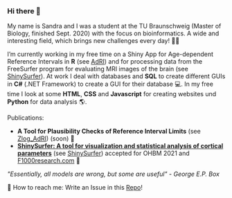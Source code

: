 ### Hi there 👋

My name is Sandra and I was a student at the TU Braunschweig (Master of Biology, finished Sept. 2020) with the focus on bioinformatics. A wide and interesting field, which brings new challenges every day! 🌱🔬 

I’m currently working in my free time on a Shiny App for Age-dependent Reference Intervals in __R__ (see [AdRI](https://github.com/SandraKla/Age-dependent-Reference-Intervals)) and for processing data from the FreeSurfer program for evaluating MRI images of the brain (see [ShinySurfer](https://github.com/SandraKla/ShinySurfer)). At work I deal with databases and __SQL__ to create different GUIs in __C#__ (.NET Framework) to create a GUI for their database 💻. In my free time I look at some __HTML__, __CSS__ and __Javascript__ for creating websites und __Python__ for data analysis 🌎.

Publications:
- __A Tool for Plausibility Checks of Reference Interval Limits__ (see [Zlog_AdRI](https://github.com/SandraKla/Zlog_AdRI)) (soon) 💉
- [__ShinySurfer: A tool for visualization and statistical analysis of cortical parameters__](https://ww4.aievolution.com/hbm2101/index.cfm?do=abs.viewAbs&src=ext&abs=1685) (see [ShinySurfer](https://github.com/SandraKla/ShinySurfer)) accepted for OHBM 2021 and [F1000research.com](https://f1000research.com/posters/10-440) 🧠

<!-- [GenomeNet](https://github.com/genomenet)   Probabilistic sequence identification and classification using deep neural models for nucleotide sequences -->

_"Essentially, all models are wrong, but some are useful" - George E.P. Box_

💬 How to reach me: Write an Issue in this [Repo](https://github.com/SandraKla/SandraKla/issues)! 

<!--
![Top Langs](https://github-readme-stats.vercel.app/api/top-langs/?username=SandraKla&layout=compact)
![Sandra's github stats](https://github-readme-stats.vercel.app/api?username=SandraKla&show_icons=true&theme=dracula) 
**SandraKla/SandraKla** is a ✨ _special_ ✨ repository because its `README.md` (this file) appears on your GitHub profile.

Here are some ideas to get you started:

- 🔭 I’m currently working on ...
- 🌱 I’m currently learning ...
- 👯 I’m looking to collaborate on ...
- 🤔 I’m looking for help with ...
- 💬 Ask me about ...
- 📫 How to reach me: ...
- 😄 Pronouns: ...
- ⚡ Fun fact: ...
-->
